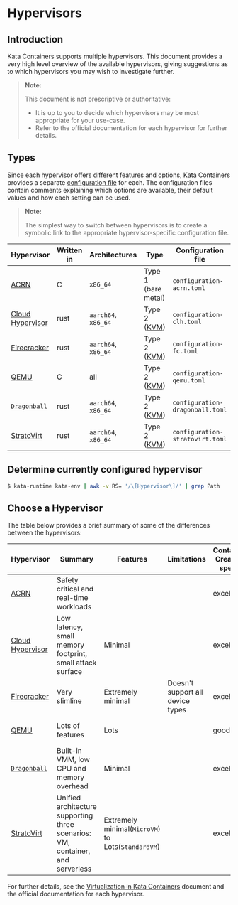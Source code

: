 # Hypervisors

## Introduction

Kata Containers supports multiple hypervisors. This document provides a very
high level overview of the available hypervisors, giving suggestions as to
which hypervisors you may wish to investigate further.

> **Note:**
>
> This document is not prescriptive or authoritative:
>
> - It is up to you to decide which hypervisors may be most appropriate for
>   your use-case.
> - Refer to the official documentation for each hypervisor for further details.

## Types

Since each hypervisor offers different features and options, Kata Containers
provides a separate
[configuration file](/src/runtime/README.md#configuration)
for each. The configuration files contain comments explaining which options
are available, their default values and how each setting can be used.

> **Note:**
>
> The simplest way to switch between hypervisors is to create a symbolic link
> to the appropriate hypervisor-specific configuration file.

| Hypervisor | Written in | Architectures | Type | Configuration file |
|-|-|-|-|-|
|[ACRN] | C | `x86_64` | Type 1 (bare metal) | `configuration-acrn.toml` |
|[Cloud Hypervisor] | rust | `aarch64`, `x86_64` | Type 2 ([KVM]) | `configuration-clh.toml` |
|[Firecracker] | rust | `aarch64`, `x86_64` | Type 2 ([KVM]) | `configuration-fc.toml` |
|[QEMU] | C | all | Type 2 ([KVM]) | `configuration-qemu.toml` |
|[`Dragonball`] | rust | `aarch64`, `x86_64` | Type 2 ([KVM]) | `configuration-dragonball.toml` |
|[StratoVirt] | rust | `aarch64`, `x86_64` | Type 2 ([KVM]) | `configuration-stratovirt.toml` |

## Determine currently configured hypervisor

```bash
$ kata-runtime kata-env | awk -v RS= '/\[Hypervisor\]/' | grep Path
```

## Choose a Hypervisor

The table below provides a brief summary of some of the differences between
the hypervisors:

| Hypervisor | Summary | Features | Limitations | Container Creation speed | Memory density | Use cases | Comment |
|-|-|-|-|-|-|-|-|
|[ACRN] | Safety critical and real-time workloads | | | excellent | excellent | Embedded and IOT systems | For advanced users |
|[Cloud Hypervisor] | Low latency, small memory footprint, small attack surface | Minimal | | excellent | excellent | High performance modern cloud workloads | |
|[Firecracker] | Very slimline | Extremely minimal | Doesn't support all device types | excellent | excellent | Serverless / FaaS | |
|[QEMU] | Lots of features | Lots | | good | good | Good option for most users | |
|[`Dragonball`] | Built-in VMM,  low CPU and memory overhead| Minimal | | excellent | excellent | Optimized for most container workloads | `out-of-the-box` Kata Containers experience |
|[StratoVirt] | Unified architecture supporting three scenarios: VM, container, and serverless | Extremely minimal(`MicroVM`) to Lots(`StandardVM`) | | excellent | excellent | Common container workloads | `StandardVM` type of StratoVirt for Kata is under development |

For further details, see the [Virtualization in Kata Containers](design/virtualization.md) document and the official documentation for each hypervisor.

[ACRN]: https://projectacrn.org
[Cloud Hypervisor]: https://github.com/cloud-hypervisor/cloud-hypervisor
[Firecracker]: https://github.com/firecracker-microvm/firecracker
[KVM]: https://en.wikipedia.org/wiki/Kernel-based_Virtual_Machine
[QEMU]: http://www.qemu-project.org
[`Dragonball`]: https://github.com/kata-containers/kata-containers/blob/main/src/dragonball
[StratoVirt]: https://gitee.com/openeuler/stratovirt
